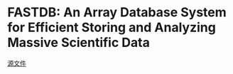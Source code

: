 
# FASTDB: An Array Database System for Efficient Storing and Analyzing Massive Scientific Data
[源文件](http://pan.baidu.com/s/1b7BNMA)


